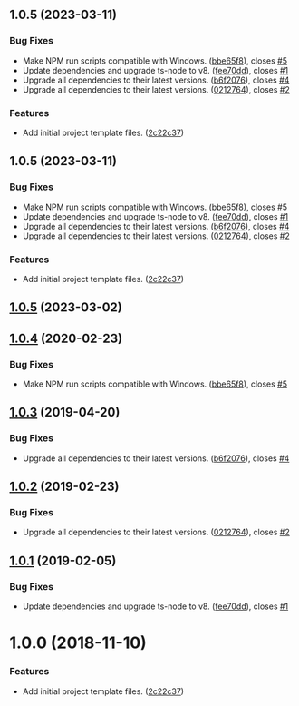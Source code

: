 ## 1.0.5 (2023-03-11)


### Bug Fixes

* Make NPM run scripts compatible with Windows. ([bbe65f8](https://github.com/chriswells0/node-typescript-template/commit/bbe65f8780568eb20dbadc9ac59b08c2b9772d88)), closes [#5](https://github.com/chriswells0/node-typescript-template/issues/5)
* Update dependencies and upgrade ts-node to v8. ([fee70dd](https://github.com/chriswells0/node-typescript-template/commit/fee70dd19f67614ba90d5d06c7f74c50e8f40d95)), closes [#1](https://github.com/chriswells0/node-typescript-template/issues/1)
* Upgrade all dependencies to their latest versions. ([b6f2076](https://github.com/chriswells0/node-typescript-template/commit/b6f2076d7af4911595618f001b3b396007f8e6e4)), closes [#4](https://github.com/chriswells0/node-typescript-template/issues/4)
* Upgrade all dependencies to their latest versions. ([0212764](https://github.com/chriswells0/node-typescript-template/commit/0212764d561b8de5302f494c566efd837431d2df)), closes [#2](https://github.com/chriswells0/node-typescript-template/issues/2)


### Features

* Add initial project template files. ([2c22c37](https://github.com/chriswells0/node-typescript-template/commit/2c22c37f95bea7793294ddb173cd3e60df9661fd))



## 1.0.5 (2023-03-11)


### Bug Fixes

* Make NPM run scripts compatible with Windows. ([bbe65f8](https://github.com/chriswells0/node-typescript-template/commit/bbe65f8780568eb20dbadc9ac59b08c2b9772d88)), closes [#5](https://github.com/chriswells0/node-typescript-template/issues/5)
* Update dependencies and upgrade ts-node to v8. ([fee70dd](https://github.com/chriswells0/node-typescript-template/commit/fee70dd19f67614ba90d5d06c7f74c50e8f40d95)), closes [#1](https://github.com/chriswells0/node-typescript-template/issues/1)
* Upgrade all dependencies to their latest versions. ([b6f2076](https://github.com/chriswells0/node-typescript-template/commit/b6f2076d7af4911595618f001b3b396007f8e6e4)), closes [#4](https://github.com/chriswells0/node-typescript-template/issues/4)
* Upgrade all dependencies to their latest versions. ([0212764](https://github.com/chriswells0/node-typescript-template/commit/0212764d561b8de5302f494c566efd837431d2df)), closes [#2](https://github.com/chriswells0/node-typescript-template/issues/2)


### Features

* Add initial project template files. ([2c22c37](https://github.com/chriswells0/node-typescript-template/commit/2c22c37f95bea7793294ddb173cd3e60df9661fd))



## [1.0.5](https://github.com/chriswells0/node-typescript-template/compare/v1.0.4...v1.0.5) (2023-03-02)



## [1.0.4](https://github.com/chriswells0/node-typescript-template/compare/v1.0.3...v1.0.4) (2020-02-23)


### Bug Fixes

* Make NPM run scripts compatible with Windows. ([bbe65f8](https://github.com/chriswells0/node-typescript-template/commit/bbe65f8780568eb20dbadc9ac59b08c2b9772d88)), closes [#5](https://github.com/chriswells0/node-typescript-template/issues/5)



## [1.0.3](https://github.com/chriswells0/node-typescript-template/compare/v1.0.2...v1.0.3) (2019-04-20)


### Bug Fixes

* Upgrade all dependencies to their latest versions. ([b6f2076](https://github.com/chriswells0/node-typescript-template/commit/b6f2076)), closes [#4](https://github.com/chriswells0/node-typescript-template/issues/4)



## [1.0.2](https://github.com/chriswells0/node-typescript-template/compare/v1.0.1...v1.0.2) (2019-02-23)


### Bug Fixes

* Upgrade all dependencies to their latest versions. ([0212764](https://github.com/chriswells0/node-typescript-template/commit/0212764)), closes [#2](https://github.com/chriswells0/node-typescript-template/issues/2)



## [1.0.1](https://github.com/chriswells0/node-typescript-template/compare/v1.0.0...v1.0.1) (2019-02-05)


### Bug Fixes

* Update dependencies and upgrade ts-node to v8. ([fee70dd](https://github.com/chriswells0/node-typescript-template/commit/fee70dd)), closes [#1](https://github.com/chriswells0/node-typescript-template/issues/1)



# 1.0.0 (2018-11-10)


### Features

* Add initial project template files. ([2c22c37](https://github.com/chriswells0/node-typescript-template/commit/2c22c37))



